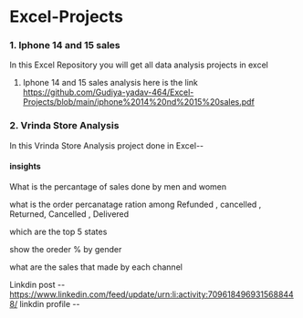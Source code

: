# Excel-Projects


### 1.  Iphone 14 and 15 sales 
In this Excel Repository you will get  all data analysis projects in excel

1. Iphone 14 and 15 sales analysis  here is the link  https://github.com/Gudiya-yadav-464/Excel-Projects/blob/main/iphone%2014%20nd%2015%20sales.pdf


### 2.  Vrinda Store Analysis 

In this Vrinda Store Analysis project done in Excel--</p>

#### insights

What is the percantage of sales done by men and women </p>
what is the order percanatage ration among Refunded , cancelled , Returned, Cancelled , Delivered </p>
which are the top 5 states </p>
show the oreder % by gender </p>
what are the sales that made by each channel </p>


Linkdin post -- https://www.linkedin.com/feed/update/urn:li:activity:7096184969315688448/
linkdin profile -- 
